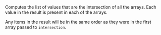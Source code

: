 Computes the list of values that are the intersection of all the arrays. Each value in the result is present in each of the arrays.

Any items in the result will be in the same order as they were in the first array passed to `intersection`.
